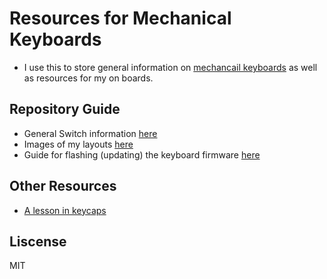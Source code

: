 # Resources for Mechanical Keyboards
  - I use this to store general information on [mechancail keyboards](https://en.wikipedia.org/wiki/Keyboard_technology#Mechanical-switch_keyboard) as well as resources for my on boards.

## Repository Guide
- General Switch information [here](switches.md)
- Images of my layouts [here](keymaps.md)
- Guide for flashing (updating) the keyboard firmware [here](flashing_guide.md)

## Other Resources
- [A lesson in keycaps](https://www.originativeco.com/pages/a-lesson-in-keycaps)

## Liscense
MIT
